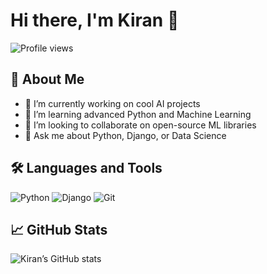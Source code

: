 # Hi there, I'm Kiran 👋

![Profile views](https://komarev.com/ghpvc/?username=kiranimmadi2&color=blue)

## 🚀 About Me
- 🔭 I’m currently working on cool AI projects
- 🌱 I’m learning advanced Python and Machine Learning
- 👯 I’m looking to collaborate on open-source ML libraries
- 💬 Ask me about Python, Django, or Data Science

## 🛠️ Languages and Tools
![Python](https://img.shields.io/badge/-Python-black?style=flat-square&logo=python)
![Django](https://img.shields.io/badge/-Django-green?style=flat-square&logo=django)
![Git](https://img.shields.io/badge/-Git-orange?style=flat-square&logo=git)

## 📈 GitHub Stats
![Kiran’s GitHub stats](https://github-readme-stats.vercel.app/api?username=kiranimmadi2&show_icons=true&hide_title=true)
